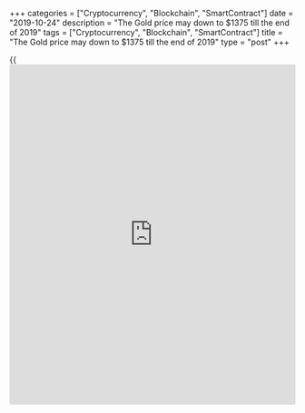 +++
categories = ["Cryptocurrency", "Blockchain", "SmartContract"]
date = "2019-10-24"
description = "The Gold price may down to $1375 till the end of 2019"
tags = ["Cryptocurrency", "Blockchain", "SmartContract"]
title = "The Gold price may down to $1375 till the end of 2019"
type = "post"
+++

{{<iframe id="large-banner" src="https://www.bounty.group/#slide=9.0" width="100%" height="600" scrolling="no" style="border: 0px solid rgb(216, 221, 230); border-radius: 3px;">}}

| **The Gold price may down to $1375 till the end of 2019**  
---  
**News:**  
|  The Gold spot upward momentum is over. The pick of price close to
$1557 for ounce one and a half month ago is far away. The current Gold
trend moves from neutral to downtrend. In a short time [World-
Signals.com][1] expects to see levels below $1450. The Gold price may
set at $1400 or even below to $1375 till the end of the year.  
---  
  
* * *

**Comments:**  
  
None  
  
  

   1. www.world-signals.com (www.world-signals.com)
